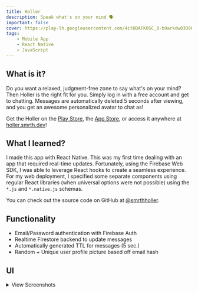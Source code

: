 ```yaml
---
title: Holler
description: Speak what's on your mind 🗣
important: false
cover: https://play-lh.googleusercontent.com/4itUDAFK0SC_B-b9arkdw03O96QbMhvcKx6gl61ZqSrGgLflHN610eZieE1bNmXX--B0=s180-rw
tags:
    - Mobile App
    - React Native
    - JavaScript
---
```


## What is it?
Do you want a relaxed, judgment-free zone to say what's on your mind? Then Holler is the right fit for you. Simply log in with a free account and get to chatting. Messages are automatically deleted 5 seconds after viewing, and you get an awesome personalized avatar to chat as!

Get the Holler on the [Play Store](https://play.google.com/store/apps/details?id=dev.smrth.holler), the [App Store](https://apps.apple.com/us/app/holler/id44718213), or access it anywhere at [holler.smrth.dev](https://holler.smrth.dev)!

## What I learned?
I made this app with React Native. This was my first time dealing with an app that required real-time updates. Fortunately, using the Firebase Web SDK, I was able to leverage React hooks to create a seamless experience. For my web deployment, I specified some separate components using regular React libraries (when universal options were not possible) using the `*.js` and `*.native.js` schemas.

You can check out the source code on GitHub at [@smrthholler](https://github.com/http-samc/holler).


## Functionality
- Email/Password authentication with Firebase Auth
- Realtime Firestore backend to update messages
- Automatically generated TTL for messages (5 sec.)
- Random + Unique user profile picture based off email hash

## UI

<details>
<summary>View Screenshots</summary>

![Holler Splash](https://is3-ssl.mzstatic.com/image/thumb/PurpleSource116/v4/96/77/b6/9677b6c8-c94d-11fb-40b0-bd6148dba10e/9525b03d-d555-480b-b925-e28d6d07a389_Simulator_Screen_Shot_-_iPhone_13_Pro_Max_-_2021-11-21_at_16.30.12.png/1284x2778bb.png)

![Holler Authentication](https://is4-ssl.mzstatic.com/image/thumb/PurpleSource116/v4/88/c8/3c/88c83cd6-ad70-8430-8efa-c3ae599da0ac/153ce562-feb6-4201-b539-d950f0506f73_Simulator_Screen_Shot_-_iPhone_13_Pro_Max_-_2021-11-21_at_16.30.17.png/1284x2778bb.png)

![Holler Messaging](https://is4-ssl.mzstatic.com/image/thumb/PurpleSource126/v4/50/41/b6/5041b6eb-0907-5a04-8bb1-5850bfe48a29/1043b223-2f71-4098-97e1-dc68650b5f81_Simulator_Screen_Shot_-_iPhone_13_Pro_Max_-_2021-11-21_at_16.32.11.png/1284x2778bb.png)

</details>

<br>